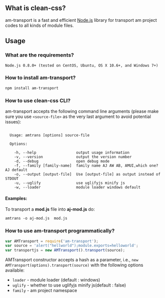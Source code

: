 ## What is clean-css?

am-transport is a fast and efficient [Node.js](http://nodejs.org/) library for transport am project codes to all kinds of module files.


## Usage

### What are the requirements?

```
Node.js 0.8.0+ (tested on CentOS, Ubuntu, OS X 10.6+, and Windows 7+)
```

### How to install am-transport?

```
npm install am-transport
```

### How to use clean-css CLI?

am-transport accepts the following command line arguments (please make sure
you use `<source-file>` as the very last argument to avoid potential issues):

```

  Usage: amtrans [options] source-file

  Options:

    -h, --help                  output usage information
    -v, --version               output the version number
    -d, --debug                 open debug mode
    -f, --family [family-name]  family name AJ AW AB, AMUI,which one? AJ default
    -o, --output [output-file]  Use [output-file] as output instead of STDOUT
    -u, --uglify                use uglifyjs minify js
    -w, --loader                module loader windows default
```

#### Examples:

To transport a **mod.js** file into **aj-mod.js** do:

```
amtrans -o aj-mod.js  mod.js
```

### How to use am-transport programmatically?

```js
var AMTransport = require('am-transport');
var source = 'alert("hellworld");module.exports=helloworld';
var transportjs = new AMTransport().transport(source);
```

AMTransport constructor accepts a hash as a parameter, i.e.,
`new AMTransport(options).transport(source)` with the following options available:

* `loader` - module loader (default : windows)
* `uglify` - whether to use uglifyjs minify js(default : false)
* `family` - am project namespace